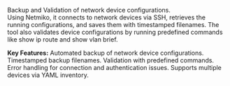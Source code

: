 Backup and Validation of network device configurations. <br/>
Using Netmiko, it connects to network devices via SSH, retrieves the running configurations, and saves them with timestamped filenames. The tool also validates device configurations by running predefined commands like show ip route and show vlan brief. <br/>

**Key Features:**
Automated backup of network device configurations.
Timestamped backup filenames.
Validation with predefined commands.
Error handling for connection and authentication issues.
Supports multiple devices via YAML inventory.
